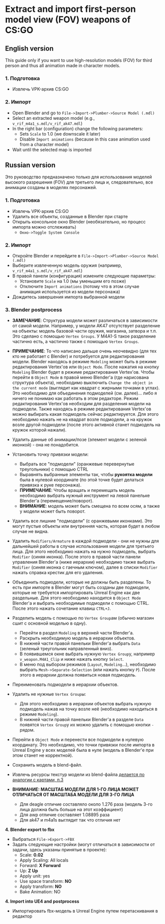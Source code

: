 ﻿# Extract and import first-person model view (FOV) weapons of CS:GO

## English version

This guide only if you want to use high-resolution models (FOV)
for third person and thus all animation made in character models.

### 1. Подготовка

- Извлечь VPK-архив CS:GO <!--- TODO: Write MD for VPK archive extraction -->

### 2. Импорт

- Open Blender and go to `File->Import->Plumber->Source Model (.mdl)`
- Select an extracted weapon model (e.g., `v_rif_m4a1_s.mdl/v_rif_ak47.mdl`)
- In the right bar (configuration) change the following parameters:
    * Sets `Scale` to 1.0 (we downscale it later)
    * Disable `Import animations` (because in this case animation used from a character model)
- Wait until the selected map is imported

<!--- TODO: Add english version for weapon import -->

## Russian version

Это руководство предназначено только для использования моделей высокого разрешения (FOV) для третьего лица и,
следовательно, все анимации созданы в моделях персонажей.

### 1. Подготовка

- Извлечь VPK-архив CS:GO <!--- TODO: Write MD for VPK archive extraction -->
- Удалить все объекты, созданные в Blender при старте
- Открыть консольное окно Blender (необязательно, но процесс импорта можно отслеживать)
    * `Окно->Toggle System Console`

### 2. Импорт

- Откройте Blender и перейдите в `File->Import->Plumber->Source Model (.mdl)`
- Выберите извлеченную модель оружия (например, `v_rif_m4a1_s.mdl/v_rif_ak47.mdl`)
- В правой панели (конфигурация) измените следующие параметры:
    * Установите `Scale` на 1.0 (мы уменьшим его позже)
    * Отключите `Import animations` (потому что в этом случае анимация используется из модели персонажа)
- Дождитесь завершения импорта выбранной модели

### 3. Blender postprocess

- **ЗАМЕЧАНИЕ**: Структура модели может различаться в зависимости от самой модели. Например, у модели AK47 отсутствует
  разделение на объекты: модель базовой части оружия, магазина, затвора и т.п. Это сделано с помощью `Vertex Groups`. У
  M4A1-S такое разделение частично есть, а частично также с помощью `Vertex Groups`.
- **ПРИМЕЧАНИЕ**: То что написано дальше очень неочевидно (для тех кто не работает с Blender) и потребуется для
  редактирования модели. Blender находясь в режиме `Modeling` может быть в режиме редактирования Vertex'ов
  или `Object Mode`. После нажатия на кнопку `Modeling` Blender будет в режиме редактирования Vertex'ов. Чтобы перейти
  в `Object Mode` в правой меню Blender'а (где нарисована структура объекта), необходимо
  выключить `Change the object in the current mode` (выглядит как квадрат с жирными точками в углах). Это необходимо для
  объединения подмоделей (см. далее)... либо я ничего не понимаю как работать в этом редакторе. Режим редактирования
  Vertex'ов необходим для разделения модели на подмодели. Также находясь в режиме редактирования Vertex'ов можно
  выбирать какая подмодель сейчас редактируется. Для этого необходимо нажать не на квадрат возле подмодели, а на кружок
  возле другой подмодели (после этого активной станет подмодель на кружок которой нажали).

- Удалить данные об анимации/позе (элемент модели с зеленой иконкой) - она не понадобится.
- Установить точку привязки модели:
    - Выбрать все "подмодели" (оранжевые перевернутые треугольники) с помощью CTRL
    - Выравнять выбранные элементы так, чтобы **рукоятка модели** была в нулевой координате (по этой точке будет
      делаться привязка к руке персонажа).
    - **ПРИМЕЧАНИЕ**: Чтобы вращать и перемещать модель необходимо выбрать нужный инструмент
      на левой панельке Blender'а (перемещение/поворот).
    - **ВНИМАНИЕ**: модель может быть смещена по всем осям, а также у модели может быть поворот.
- Удалить все лишние "подмодели" (с оранжевыми иконками). Это могут пустые объекты или внутренняя часть,
  которая будет в любом случае не видна.
- Удалить `Modifiers/Armature` в каждой подмодели - они не нужны для дальнейшей работы в случае использования модели для
  третьего лица. Для этого необходимо нажать на нужно подмодель, выбрать `Modifier` (синяя иконка). После этого в правой
  части панели управления Blender'а (ниже иерархии) необходимо также выбрать `Modifier` (синяя иконка с гаечным ключом),
  далее в списки `Modifier` нажать справка крестик для его удаления.
- Объединить подмодели, которые не должны быть разделены. То есть при импорте в Blender могут быть созданы две
  подмодели, которые не требуется импортировать Unreal Engine как две раздельные. Для этого необходимо находится в
  `Object Mode` Blender'а и выбрать необходимые подмодели с помощью CTRL. После этого нажать сочетание клавиш `CTRL+J`.
- Разделить модель с помощью по `Vertex Group`ам (обычно магазин сшит с основной моделью в одну).
    - Перейти в раздел `Modeling` в верхней части Blender'а.
    - Раскрыть необходимую модель в иерархии объектов.
    - В нижней части правой панельки Blender'а выбрать `Data` (зеленый треугольник направленный вниз).
    - В появившемся окне выбрать нужную `Vertex Group`у, например `v_weapon.M4A1_Clip` и ниже нажать кнопку `Select`.
    - В меню под выбором режимов (`Layout`, `Modeling`...), необходимо выбрать `Mesh->Separate-Selection` (или нажать
      кнопку `P`). После этого в иерархии должна появиться новая подмодель.
- Переименовать подмодели в иерархии объектов.
- Удалить не нужные `Vertex Group`ы:
    - Для этого необходимо в иерархии объектов выбрать нужную подмодель нажав на точку возле неё (необходимо находиться
      в режиме `Modeling`).
    - В нижней части правой панельки Blender'а в разделе `Data` появятся `Vertex Group`у их можно удалить с помощью
      кнопки `-` рядом.
- Перейти в `Object Mode` и перенести все подмодели в нулевую координату. Это необходимо, что точки привязки после
  импорта в Unreal Engine у всех моделей была в нуле (модель в Blender'е при этом станет не корректной).
- Сохранить модель в blend-файл.
- Извлечь ресурсы текстур модели из blend-файла [делается по аналогии с картами, п.3](Maps.MD)

- **ВНИМАНИЕ: МАСШТАБ МОДЕЛИ ДЛЯ 1-ГО ЛИЦА МОЖЕТ ОТЛИЧАТЬСЯ ОТ МАСШТАБА МОДЕЛИ ДЛЯ 3-ГО ЛИЦА**
    - Для deagle отличие составляло около 1.276 раза (модель 3-го лица должна быть больше на этот коэффициент)
    - Для awp отличие составляет 1.08895 раза
    - Для ak47 и m4a1s выглядит так что отличия нет

**4. Blender export to fbx**

- Выбраться `File->Export->FBX`
- Задать следующие настройки (могут отличаться в зависимости от задачи, здесь указаны принятые в проекте):
    - Scale: **0.02**
    - Apply Scaling: All locals
    - Forward: **X Forward**
    - Up: **Z Up**
    - Apply unit: yes
    - Use space transform: **NO**
    - Apply transform: **NO**
    - Bake Animation: NO

**4. Import into UE4 and postprocess**

- Импортировать fbx-модель в Unreal Engine путем перетаскивания в редактор